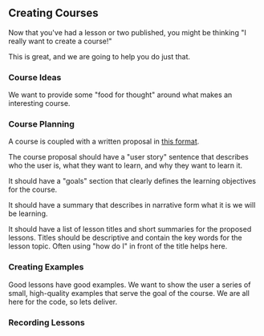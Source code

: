 ## Creating Courses

Now that you've had a lesson or two published, you might be thinking "I really want to create a course!"

This is great, and we are going to help you do just that.

### Course Ideas

We want to provide some "food for thought" around what makes an interesting course. 

### Course Planning

A course is coupled with a written proposal in [this format](https://docs.google.com/document/d/1goXtI_zmSfXTgaimrxIss356DoedPRt5MMAySs1f-bE/edit).

The course proposal should have a "user story" sentence that describes who the user is, what they want to learn, and why they want to learn it.

It should have a "goals" section that clearly defines the learning objectives for the course.

It should have a summary that describes in narrative form what it is we will be learning. 

It should have a list of lesson titles and short summaries for the proposed lessons. Titles should be descriptive and contain the key words for the lesson topic. Often using "how do I" in front of the title helps here.

### Creating Examples

Good lessons have good examples. We want to show the user a series of small, high-quality examples that serve the goal of the course. We are all here for the code, so lets deliver.

### Recording Lessons
